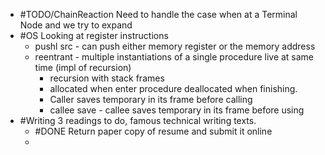 - #TODO/ChainReaction Need to handle the case when at a Terminal Node and we try to expand
- #OS Looking at register instructions
	- pushl src - can push either memory register or the memory address
	- reentrant - multiple instantiations of a single procedure live at same time (impl of recursion)
		- recursion with stack frames
		- allocated when enter procedure deallocated when finishing.
		- Caller saves temporary in its frame before calling
		- callee save - callee saves temporary in its frame before using
- #Writing 3 readings to do, famous technical writing texts.
	- #DONE Return paper copy of resume and submit it online
	-